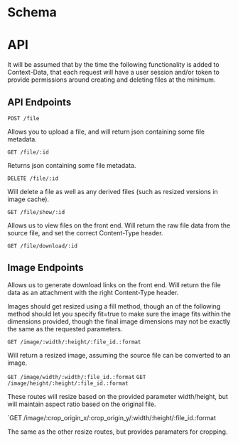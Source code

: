 Schema
======



API
===

It will be assumed that by the time the following functionality is added to Context-Data, that each request will have a user session and/or token to provide permissions around creating and deleting files at the minimum.

API Endpoints
-------------

`POST /file`

Allows you to upload a file, and will return json containing some file metadata.

`GET /file/:id`

Returns json containing some file metadata.

`DELETE /file/:id`

Will delete a file as well as any derived files (such as resized versions in image cache).

`GET /file/show/:id`

Allows us to view files on the front end. Will return the raw file data from the source file, and set the correct Content-Type header.

`GET /file/download/:id`

Image Endpoints
---------------

Allows us to generate download links on the front end. Will return the file data as an attachment with the right Content-Type header.

Images should get resized using a fill method, though an of the following method should let you specify fit=true to make sure the image fits within the dimensions provided, though the final image dimensions may not be exactly the same as the requested parameters.

`GET /image/:width/:height/:file_id.:format`

Will return a resized image, assuming the source file can be converted to an image.

`GET /image/width/:width/:file_id.:format`
`GET /image/height/:height/:file_id.:format`

These routes will resize based on the provided parameter width/height, but will maintain aspect ratio based on the original file.

`GET /image/:crop_origin_x/:crop_origin_y/:width/:height/:file_id.:format

The same as the other resize routes, but provides paramaters for cropping.
